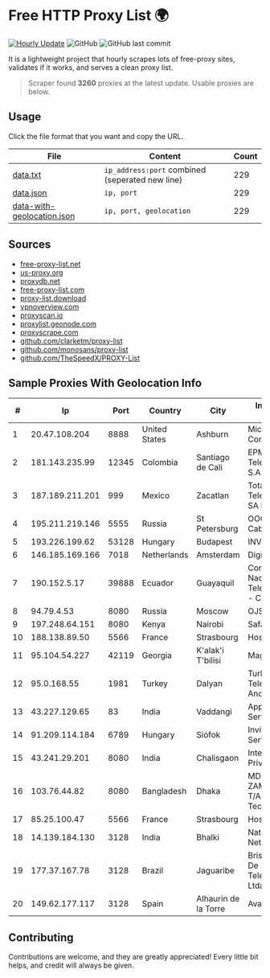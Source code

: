 
# Free HTTP Proxy List 🌍

[![Hourly Update](https://github.com/mertguvencli/http-proxy-list/actions/workflows/main.yml/badge.svg?branch=main)](https://github.com/mertguvencli/http-proxy-list/actions/workflows/main.yml)
![GitHub](https://img.shields.io/github/license/mertguvencli/http-proxy-list)
![GitHub last commit](https://img.shields.io/github/last-commit/mertguvencli/http-proxy-list)

It is a lightweight project that hourly scrapes lots of free-proxy sites, validates if it works, and serves a clean proxy list.


> Scraper found **3260** proxies at the latest update. Usable proxies are below.

## Usage

Click the file format that you want and copy the URL.


|File|Content|Count|
|----|-------|-----|
|[data.txt](https://raw.githubusercontent.com/mertguvencli/http-proxy-list/main/proxy-list/data.txt)|`ip_address:port` combined (seperated new line)|229|
|[data.json](https://raw.githubusercontent.com/mertguvencli/http-proxy-list/main/proxy-list/data.json)|`ip, port`|229|
|[data-with-geolocation.json](https://raw.githubusercontent.com/mertguvencli/http-proxy-list/main/proxy-list/data-with-geolocation.json)|`ip, port, geolocation`|229|

## Sources

* [free-proxy-list.net](https://free-proxy-list.net)
* [us-proxy.org](https://www.us-proxy.org)
* [proxydb.net](http://proxydb.net)
* [free-proxy-list.com](https://free-proxy-list.com/?page=&port=&type%5B%5D=http&type%5B%5D=https&up_time=0&search=Search)
* [proxy-list.download](https://www.proxy-list.download/HTTP)
* [vpnoverview.com](https://vpnoverview.com/privacy/anonymous-browsing/free-proxy-servers)
* [proxyscan.io](https://www.proxyscan.io)
* [proxylist.geonode.com](https://proxylist.geonode.com/api/proxy-list?limit=300&page=1&sort_by=lastChecked&sort_type=desc&protocols=http,https)
* [proxyscrape.com](https://api.proxyscrape.com/v2/?request=displayproxies&protocol=http&timeout=10000&country=all&ssl=all&anonymity=all)
* [github.com/clarketm/proxy-list](https://raw.githubusercontent.com/clarketm/proxy-list/master/proxy-list-raw.txt)
* [github.com/monosans/proxy-list](https://raw.githubusercontent.com/monosans/proxy-list/main/proxies/http.txt)
* [github.com/TheSpeedX/PROXY-List](https://raw.githubusercontent.com/TheSpeedX/PROXY-List/master/http.txt)


## Sample Proxies With Geolocation Info

|#|Ip|Port|Country|City|Internet Service Provider|
|-|--|----|-------|----|-------------------------|
|1|20.47.108.204|8888|United States|Ashburn|Microsoft Corporation|
|2|181.143.235.99|12345|Colombia|Santiago de Cali|EPM Telecomunicaciones S.A. E.S.P.|
|3|187.189.211.201|999|Mexico|Zacatlan|Total Play Telecomunicaciones SA De CV|
|4|195.211.219.146|5555|Russia|St Petersburg|OOO "Sestroretskoe Cable Television"|
|5|193.226.199.62|53128|Hungary|Budapest|INVITEL Zrt.|
|6|146.185.169.166|7018|Netherlands|Amsterdam|DigitalOcean, LLC|
|7|190.152.5.17|39888|Ecuador|Guayaquil|Corporacion Nacional De Telecomunicaciones - CNT EP|
|8|94.79.4.53|8080|Russia|Moscow|OJSC Comcor|
|9|197.248.64.151|8080|Kenya|Nairobi|Safaricom Limited|
|10|188.138.89.50|5566|France|Strasbourg|Host Europe GmbH|
|11|95.104.54.227|42119|Georgia|K'alak'i T'bilisi|Magticom Ltd.|
|12|95.0.168.55|1981|Turkey|Dalyan|Turk Telekomunikasyon Anonim Sirketi|
|13|43.227.129.65|83|India|Vaddangi|Apple Broadband Services Pvt.ltd|
|14|91.209.114.184|6789|Hungary|Siófok|Invitech ICT Services Kft.|
|15|43.241.29.201|8080|India|Chalisgaon|Intech Online Private Limited|
|16|103.76.44.82|8080|Bangladesh|Dhaka|MD MONIR UZ ZAMAN UL MULK T/A U-Turn Technology|
|17|85.25.100.47|5566|France|Strasbourg|Host Europe GmbH|
|18|14.139.184.130|3128|India|Bhalki|National Knowledge Network|
|19|177.37.167.78|3128|Brazil|Jaguaribe|Brisanet Servicos De Telecomunicacoes Ltda|
|20|149.62.177.117|3128|Spain|Alhaurin de la Torre|Avatel Telecom|



## Contributing

Contributions are welcome, and they are greatly appreciated! Every
little bit helps, and credit will always be given.

